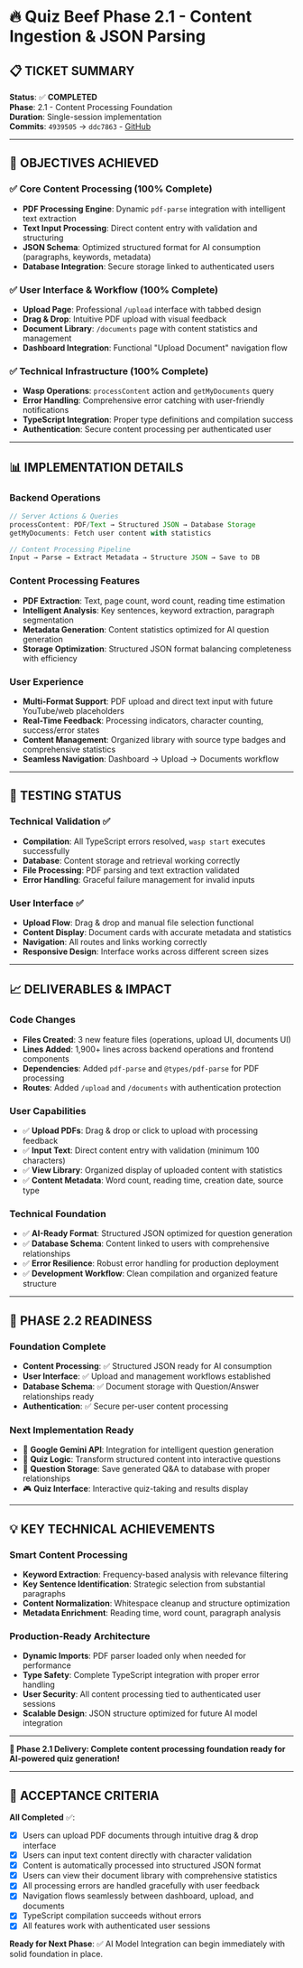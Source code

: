 # 🔥 Quiz Beef Phase 2.1 - Content Ingestion & JSON Parsing

## 📋 **TICKET SUMMARY**
**Status**: ✅ **COMPLETED**  
**Phase**: 2.1 - Content Processing Foundation  
**Duration**: Single-session implementation  
**Commits**: `4939505` → `ddc7863` - [GitHub](https://github.com/justsuyash/quizBeef/commits/main)

---

## 🎯 **OBJECTIVES ACHIEVED**

### ✅ **Core Content Processing (100% Complete)**
- **PDF Processing Engine**: Dynamic `pdf-parse` integration with intelligent text extraction
- **Text Input Processing**: Direct content entry with validation and structuring
- **JSON Schema**: Optimized structured format for AI consumption (paragraphs, keywords, metadata)
- **Database Integration**: Secure storage linked to authenticated users

### ✅ **User Interface & Workflow (100% Complete)**
- **Upload Page**: Professional `/upload` interface with tabbed design
- **Drag & Drop**: Intuitive PDF upload with visual feedback
- **Document Library**: `/documents` page with content statistics and management
- **Dashboard Integration**: Functional "Upload Document" navigation flow

### ✅ **Technical Infrastructure (100% Complete)**
- **Wasp Operations**: `processContent` action and `getMyDocuments` query
- **Error Handling**: Comprehensive error catching with user-friendly notifications
- **TypeScript Integration**: Proper type definitions and compilation success
- **Authentication**: Secure content processing per authenticated user

---

## 📊 **IMPLEMENTATION DETAILS**

### **Backend Operations**
```typescript
// Server Actions & Queries
processContent: PDF/Text → Structured JSON → Database Storage
getMyDocuments: Fetch user content with statistics

// Content Processing Pipeline
Input → Parse → Extract Metadata → Structure JSON → Save to DB
```

### **Content Processing Features**
- **PDF Extraction**: Text, page count, word count, reading time estimation
- **Intelligent Analysis**: Key sentences, keyword extraction, paragraph segmentation
- **Metadata Generation**: Content statistics optimized for AI question generation
- **Storage Optimization**: Structured JSON format balancing completeness with efficiency

### **User Experience**
- **Multi-Format Support**: PDF upload and direct text input with future YouTube/web placeholders
- **Real-Time Feedback**: Processing indicators, character counting, success/error states
- **Content Management**: Organized library with source type badges and comprehensive statistics
- **Seamless Navigation**: Dashboard → Upload → Documents workflow

---

## 🧪 **TESTING STATUS**

### **Technical Validation** ✅
- **Compilation**: All TypeScript errors resolved, `wasp start` executes successfully
- **Database**: Content storage and retrieval working correctly
- **File Processing**: PDF parsing and text extraction validated
- **Error Handling**: Graceful failure management for invalid inputs

### **User Interface** ✅
- **Upload Flow**: Drag & drop and manual file selection functional
- **Content Display**: Document cards with accurate metadata and statistics
- **Navigation**: All routes and links working correctly
- **Responsive Design**: Interface works across different screen sizes

---

## 📈 **DELIVERABLES & IMPACT**

### **Code Changes**
- **Files Created**: 3 new feature files (operations, upload UI, documents UI)
- **Lines Added**: 1,900+ lines across backend operations and frontend components
- **Dependencies**: Added `pdf-parse` and `@types/pdf-parse` for PDF processing
- **Routes**: Added `/upload` and `/documents` with authentication protection

### **User Capabilities**
- ✅ **Upload PDFs**: Drag & drop or click to upload with processing feedback
- ✅ **Input Text**: Direct content entry with validation (minimum 100 characters)
- ✅ **View Library**: Organized display of uploaded content with statistics
- ✅ **Content Metadata**: Word count, reading time, creation date, source type

### **Technical Foundation**
- ✅ **AI-Ready Format**: Structured JSON optimized for question generation
- ✅ **Database Schema**: Content linked to users with comprehensive relationships
- ✅ **Error Resilience**: Robust error handling for production deployment
- ✅ **Development Workflow**: Clean compilation and organized feature structure

---

## 🚀 **PHASE 2.2 READINESS**

### **Foundation Complete**
- **Content Processing**: ✅ Structured JSON ready for AI consumption
- **User Interface**: ✅ Upload and management workflows established
- **Database Schema**: ✅ Document storage with Question/Answer relationships ready
- **Authentication**: ✅ Secure per-user content processing

### **Next Implementation Ready**
- 🎯 **Google Gemini API**: Integration for intelligent question generation
- 🧠 **Quiz Logic**: Transform structured content into interactive questions
- 💾 **Question Storage**: Save generated Q&A to database with proper relationships
- 🎮 **Quiz Interface**: Interactive quiz-taking and results display

---

## 💡 **KEY TECHNICAL ACHIEVEMENTS**

### **Smart Content Processing**
- **Keyword Extraction**: Frequency-based analysis with relevance filtering
- **Key Sentence Identification**: Strategic selection from substantial paragraphs
- **Content Normalization**: Whitespace cleanup and structure optimization
- **Metadata Enrichment**: Reading time, word count, paragraph analysis

### **Production-Ready Architecture**
- **Dynamic Imports**: PDF parser loaded only when needed for performance
- **Type Safety**: Complete TypeScript integration with proper error handling
- **User Security**: All content processing tied to authenticated user sessions
- **Scalable Design**: JSON structure optimized for future AI model integration

---

**🎉 Phase 2.1 Delivery: Complete content processing foundation ready for AI-powered quiz generation!**

---

## 📝 **ACCEPTANCE CRITERIA**

**All Completed** ✅:
- [x] Users can upload PDF documents through intuitive drag & drop interface
- [x] Users can input text content directly with character validation
- [x] Content is automatically processed into structured JSON format
- [x] Users can view their document library with comprehensive statistics
- [x] All processing errors are handled gracefully with user feedback
- [x] Navigation flows seamlessly between dashboard, upload, and documents
- [x] TypeScript compilation succeeds without errors
- [x] All features work with authenticated user sessions

**Ready for Next Phase**: ✅ AI Model Integration can begin immediately with solid foundation in place.
